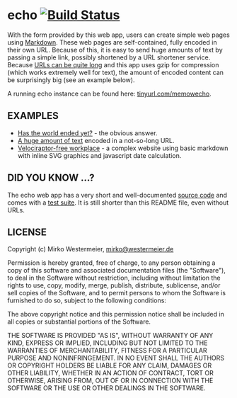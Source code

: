 # echo [![Build Status](https://travis-ci.org/memowe/echo.svg?branch=master)](https://travis-ci.org/memowe/echo)

With the form provided by this web app, users can create simple web pages using [Markdown][markdown]. These web pages are self-contained, fully encoded in their own URL. Because of this, it is easy to send huge amounts of text by passing a simple link, possibly shortened by a URL shortener service. Because [URLs can be quite long][urls-long] and this app uses gzip for compression (which works extremely well for text), the amount of encoded content can be surprisingly big (see an example below).

A running echo instance can be found here: [tinyurl.com/memowecho][memowecho].

## EXAMPLES

- [Has the world ended yet?][end-of-the-world] - the obvious answer.
- [A huge amount of text][long-example] encoded in a not-so-long URL.
- [Velociraptor-free workplace][velociraptor-free] - a complex website using basic markdown with inline SVG graphics and javascript date calculation.

## DID YOU KNOW ...?

The echo web app has a very short and well-documented [source code][echo-source] and comes with a [test suite][echo-test]. It is still shorter than this README file, even without URLs.

[markdown]: https://daringfireball.net/projects/markdown/
[urls-long]: http://stackoverflow.com/a/417184/1184510
[long-example]: http://euve75060.serverprofi24.de:4000/H4sIAAAAAAAAA+2Xy2okNxRA9wPzDxeyM8b/YJJlyCbkA9RVcluZek1J8mT89bmq7o6NCSEEgq7Q%0A2czY7u6S7tGxxflBHmVal7Ns7uw/f/r86e7u53X3s4Qt5vnuTsZ1WneJIYmbfbqXYV2iTz5l/aEb%0A9V1D0E/7KaT9XqIfZQxulmVd8vxdfNjndZTk500fEpaXMOYlSU4yuZMuIz5dFvAyu/PixE3ha/6u%0AD/C7S++e97JOeUvZPZQtPiZ58fsqfo3lAW4YciwfSfJ7jmmVMa/Xpx6veye7P+X5QX7VfcugW3Xy%0AxcVRzvnk9/Pul3vdsC7mJLkvYXb6enTLkLJ+PiZ5B+QDjod/eK06KoFTe5x+yiGKyzqe7mkSr28J%0Ae8g6zeWdYZFnv4y73/Uj+s1LnracXPLl7fojH6MOvk66TvAXsl9zmbs8LUzTbUnllOXJ53NwSZY8%0ATU6e3BCmEMv6NyD7G5FZJyhfhwPJOgZlEs5LiDHM8jUHOU1uGXUH2+589HokBa9LuuDr6x4mGf3k%0AlzJnPmedpsx53YluvuzEhY87+RfaDMUbv0vxJryJ89EbFWcJp2cdOsRDn7AM78TRVf5Wm6s1hytp%0Ac3o+vyX5pjsTHWXWRWUO5YsX/dbN94VD1AVj2vMo/g+/D0EVSGFdpAw2D+u+6WZj1p1uOsi0qrKp%0AfCbEqWzlWDVs+tmi2bDOutn17Rjx44Mfv+gJTUF/625/EHQjEstpOT2Hkz5DnxqelIis23EOOnJ5%0A/hKedc0w63GM4Tj7ubgTRt2r+jG7V932NrnhOP+n8r9s6zGMi7H88qOmQTVt/THn0vufOT2+bfyv%0AiY85L/9ciNymKBNdQR5DH2R0livjwugKuMyb3jBfgFxJvxtfR9Wv381/8LgcgKK48rpBKGSONW50%0A8vUE3s6kEZ8e5EfktXYocGqDEyAQBk6kdfV0ol8M9oshP0hr1CStW7/0SGvSuj954dQjJ0AgDJxI%0A6+rpRL8Y7BdDfpDWqElat37pkdakdX/ywqlHToBAGDiR1tXTiX4x2C+G/CCtUZO0bv3SI61J6/7k%0AhVOPnACBMHAiraunE/1isF8M+UFaoyZp3fqlR1qT1v3JC6ceOQECYeBEWldPJ/rFYL8Y8oO0Rk3S%0AuvVLj7QmrfuTF049cgIEwsCJtK6eTvSLwX4x5AdpjZqkdeuXHmlNWvcnL5x65AQIhIETaV09negX%0Ag/1iyA/SGjVJ69YvPdKatO5PXjj1yAkQCAMn0rp6OtEvBvvFkB+kNWqS1q1feqQ1ad2fvHDqkRMg%0AEAZOpHX1dKJfDPaLIT9Ia9QkrVu/9Ehr0ro/eeHUIydAIAycSOvq6US/GOwXQ36Q1qhJWrd+6ZHW%0ApHV/8sKpR06AQBg4kdbV04l+MdgvhvwgrVGTtG790iOtSev+5IVTj5wAgTBwIq2rpxP9YrBfDPlB%0AWqMmad36pUdak9b9yQunHjkBAmHgRFpXTyf6xWC/GPKDtEZN0rr1S4+0Jq37kxdOPXICBMLAibSu%0Ank70i8F+MeQHaY2apHXrlx5pTVr3Jy+ceuQECISBE2ldPZ3oF4P9YsgP0ho1SevWLz3SmrTuT144%0A9cgJEAgDJ9K6ejrRLwb7xZAfpDVqktatX3qkNWndn7xw6pETIBAGTqR19XSiXwz2iyE/SGvUJK1b%0Av/RIa9K6P3nh1CMnQCAMnEjr6ulEvxjsF0N+kNaoSVq3fumR1qR1f/LCqUdOgEAYOJHW1dOJfjHY%0AL4b8IK1Rk7Ru/dIjrUnr/uSFU4+cAIEwcCKtq6cT/WKwXwz5QVqjJmnd+qVHWpPW/ckLpx45AQJh%0A4ERaV08n+sVgvxjyg7RGTdK69UuPtCat+5MXTj1yAgTCwIm0rp5O9IvBfjHkB2mNmqR165ceaU1a%0A/1d5H/4ESuGNLJReAQA=?md=1
[memowecho]: http://tinyurl.com/memowecho
[end-of-the-world]: http://euve75060.serverprofi24.de:4000/H4sIAAAAAAAAA/PL1wMAfwP2uwMAAAA=
[velociraptor-free]: http://euve75060.serverprofi24.de:4000/H4sIAAAAAAAAA5VWXW8bNxB8N+D/sLg8xGpJit9311oCnMRFjDhw4BrtY6FQZ+taWTKki2X312eW%0AJ1kq0gaoIJB3K+7ucGaX1Cu6eX/xK+F7Rr+dX169vbg++3RzdU2/XJ+f0+9X1x8+XZ69PT8+Oj46%0AXT/e0aaddrNREbQuaNa0d7NuVLiAl6f7+WI9KmZd9/DTcLjZbNTGqeXqbmi11kO4FvTYNps3y6dR%0AoUlT5TyF2hTj4yM6veMRE7XTUYG1f4Rsh+lh0s1erKYgPN3HyisvaqtCkq4SmqQrhSlJ+krYmKQx%0AoianRR3IWGGMh6kSpsY6K6SxJMuIGd7eC+kIDkF4+FvjRUCAukYA+NRY5WEOlUCMWAtTkay9AHRZ%0AR+EiI7ACQMhxRI2Hmh/4h6iFjAAAHGRiEDYkH4SBSXvhNRlTC+8TpybnhSGvhbEpAjByO2EBzFZI%0AAvTwY5hwqBmOiAxHGOyvFDHyWJqkBd61sDxUeIvEayKBgiqBGbIWKxwiJzCEfSOQrPsReLVg+NIg%0AFWYQWsFYwcNjh+Sx+VRiawgnkQIBYgI/nrOxwQmdHCe3ouQh7kOym8uxA9POpFXsI6ER05+nl+Uc%0A2mO2nALWPj7esskfINV9NDBit5xDXIbIOvs87sNKC7SOA+d8vszLGRkFOPlAEcpFl1ADkJ7w4iNo%0AkAEQmKdsdxkWKipT4SNUJVSd88nmkimFLTMeWyUJ1bJJ1ttpD4ZVxqwz2dDcUs26Y9CHvPX75D0x%0A2pBJM3lv5nBvMbuxvtndRPSEyxJ7jFWmEDhz+QKhzS3CBDloxeNerFIwo9wHMAEA11Ye5AEw1+eD%0AijkfgOkepttOezHBQQ6InbF0zGFW2GQ+A0oGJcRtGTSXpgx1z3ZuzdJu55hYsqxJlQsuWA7ls2ZG%0AUwlt0V8oQmn6CjIalcoFgtrnNi5zYzqk1ViEpmJlyWWp8/gCmUuzn9xuv1VfXtgcktqsRWR3VE1O%0AL0vuocSFZXKb4qcAJv8uaN2tln81cntswnVnGhWvdP4UdNvO5/vX4eHJ983a3VFo+6PQO62QzluF%0AEyEoPs4U5ALVYjuhh/ho4ImrUHH7OsUVVCvuO6v4gFEVlycoq5RhEQ4fyx0NyIJDT3MgtA8qyCqX%0AuFdxbilLDr96RKKonPBOVckqVBvwWHZEHTjKAHj1v1OzZeI2f7ZMnA6/uR2M2V0PqyZ11K0mi/Xt%0AcnU/KlbLbtI1JwCpcWQ5cGMjpB3Qnrlqf3FFsLi70Gqkfx4V1pUMBJeUqaPy30f5D73+A4qMWvHx%0AWTKWEhfXIZb6+1hAYo8Fd+j/wLJlrJ9O+e4d8/190dFssqaH1fLLdP5Mn5tmQcTXOqIuenKnk+d1%0AMb5dLuGVrePTzys4s53W7SI11M0amk/WHeGtnTaLTvX/DdKqfcD+nx9QrV3z1A3/nDxOemsxpuky%0AfbnnxXdNdz5v+PHN88X05DVHfj1Q7WLRrN7ffLykEQrPxNJXpQmRfqSPaAOVmnZ+crJoNvSOOR1w%0AmJv2Hk8k6cVc2KHD3w1TFgcLBjSkEwNyfoj5a/1g8HOmJWMbfwXPtEwEAQkAAA==?md=1
[echo-source]: https://github.com/memowe/echo/blob/master/echo.pl
[echo-test]: https://github.com/memowe/echo/blob/master/t/1_webapp.t

## LICENSE

Copyright (c) Mirko Westermeier, [mirko@westermeier.de](mailto:mirko@westermeier.de)

Permission is hereby granted, free of charge, to any person obtaining a copy of this software and associated documentation files (the "Software"), to deal in the Software without restriction, including without limitation the rights to use, copy, modify, merge, publish, distribute, sublicense, and/or sell copies of the Software, and to permit persons to whom the Software is furnished to do so, subject to the following conditions:

The above copyright notice and this permission notice shall be included in all copies or substantial portions of the Software.

THE SOFTWARE IS PROVIDED "AS IS", WITHOUT WARRANTY OF ANY KIND, EXPRESS OR IMPLIED, INCLUDING BUT NOT LIMITED TO THE WARRANTIES OF MERCHANTABILITY, FITNESS FOR A PARTICULAR PURPOSE AND NONINFRINGEMENT. IN NO EVENT SHALL THE AUTHORS OR COPYRIGHT HOLDERS BE LIABLE FOR ANY CLAIM, DAMAGES OR OTHER LIABILITY, WHETHER IN AN ACTION OF CONTRACT, TORT OR OTHERWISE, ARISING FROM, OUT OF OR IN CONNECTION WITH THE SOFTWARE OR THE USE OR OTHER DEALINGS IN THE SOFTWARE.
